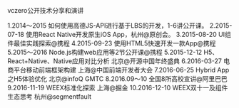vczero公开技术分享和演讲

1.2014～2015 如何使用高德JS-API进行基于LBS的开发，1-6讲公开课。
2.2015-07-18 使用React Native开发原生iOS App，杭州@原创会。
3.2015-08-20 UI组件最佳实践探索@携程
4.2015-09-23 使用HTML5快速开发一款App@携程
5.2015～2016 Node.js构建web应用等2节公开课@携程
5.2015-12-12 H5、React+Native、Native应用对比分析 北京@开源中国年终盛典
6.2016-03-27 电商平台移动前端框架构建 上海@中国前端开发者大会
7.2016-06-25 Hybrid App之H5体验优化 北京@infoQ GMTC
8.2016.09～10 全国8所高校宣讲@阿里巴巴
9.2016-11-19 WEEX标准化探索 上海@掘金
10.2016-12-10 WEEX双十一及组件生态思考 杭州@segmentfault
